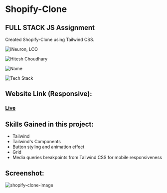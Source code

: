  
# Shopify-Clone
## FULL STACK JS Assignment
Created Shopify-Clone using Tailwind CSS.

![iNeuron, LCO](https://img.shields.io/badge/iNeuron-LCO-green)

![Hitesh Choudhary](https://img.shields.io/badge/Hitesh--Choudhary-Full--stack--JS--bootcamp-red)

![Name](https://img.shields.io/badge/Project%20Made%20by-Shubham%20Somvanshi-white)

![Tech Stack](https://img.shields.io/badge/Tech%20Stack-HTML5%20%7C%20TailwindCSS-blue)

## Website Link (Responsive):
### [Live](https://shopsomu.netlify.app/)

## Skills Gained in this project:
   - Tailwind
   - Tailwind's Components
   - Button styling and animation effect
   - Grid
   - Media queries breakpoints from Tailwind CSS for mobile responsiveness

## Screenshot:

![shopify-clone-image]()





